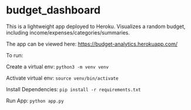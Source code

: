 # budget_dashboard
This is a lightweight app deployed to Heroku. Visualizes a random budget, including income/expenses/categories/summaries. 

The app can be viewed here: https://budget-analytics.herokuapp.com/

To run:

Create a virtual env:
`python3 -m venv venv`

Activate virtual env:
`source venv/bin/activate`

Install Dependencies:
`pip install -r requirements.txt`

Run App:
`python app.py`
